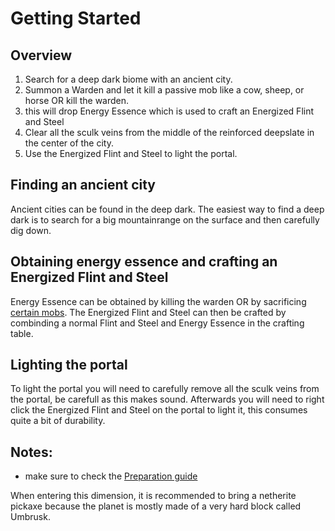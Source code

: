 # Getting Started
## Overview
1. Search for a deep dark biome with an ancient city.
2. Summon a Warden and let it kill a passive mob like a cow, sheep, or horse OR kill the warden.
3. this will drop Energy Essence which is used to craft an Energized Flint and Steel
4. Clear all the sculk veins from the middle of the reinforced deepslate in the center of the city.
5. Use the Energized Flint and Steel to light the portal.


## Finding an ancient city
Ancient cities can be found in the deep dark.
The easiest way to find a deep dark is to search for a big mountainrange on the surface and then carefully dig down.
## Obtaining energy essence and crafting an Energized Flint and Steel
Energy Essence can be obtained by killing the warden OR by sacrificing [certain mobs](sacrificable_mob_list).
The Energized Flint and Steel can then be crafted by combinding a normal Flint and Steel and Energy Essence in the crafting table.
## Lighting the portal
To light the portal you will need to carefully remove all the sculk veins from the portal, be carefull as this makes sound.
Afterwards you will need to right click the Energized Flint and Steel on the portal to light it, this consumes quite a bit of durability.

## Notes: 
- make sure to check the [Preparation guide](preparation_guide)


When entering this dimension, it is recommended to bring a netherite pickaxe because the planet is mostly made of a very hard block called Umbrusk.

